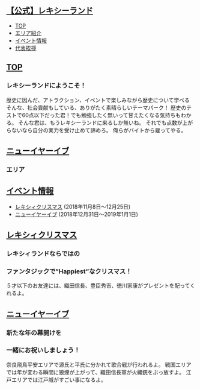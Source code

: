 <a id="index"></a>
## <a href="#index">【公式】レキシーランド</a>
* [TOP](#anchor10)
* [エリア紹介](#anchor20)
* [イベント情報](#event)
* [代表挨拶](#anchor40)


<a id="anchor10"></a>
## <a href="#anchor10">TOP</a>  

<!--この下に第1章の内容を書きます。-->
### レキシーランドにようこそ！
歴史に因んだ、アトラクション、イベントで楽しみながら歴史について学べる
そんな、社会貢献もしている、ありがたく素晴らしいテーマパーク！
歴史のテストで60点以下だった君！でも勉強したく無いって甘えたくなる気持ちもわかる。
そんな君は、もうレキシーランドに来るしか無いね。
それでも点数が上がらないなら自分の実力を受け止めて諦めろ。
俺らがバイトから雇ってやる。
<!--この上に第1章の内容を書きます。-->



<a id="anchor20"></a>
## <a href="#anchor20">ニューイヤーイブ</a>

<!--この下に第2章の内容を書きます。-->
### エリア

<!--この上に第2章の内容を書きます。-->

<a id="event"></a>
## <a href="#event">イベント情報</a>
* [レキシィクリスマス](#anchor1)
(2018年11月8日〜12月25日)
* [ニューイヤーイブ](#anchor2)
(2018年12月31日〜2019年1月1日)


<a id="anchor1"></a>
## <a href="#anchor1">レキシィクリスマス</a>  
<!--この下に第1章の内容を書きます。-->
### レキシィランドならではの
### ファンタジックで”Happiest”なクリスマス！
５才以下のお友達には、織田信長、豊臣秀吉、徳川家康がプレゼントを配ってくれるよ。
<!--この上に第1章の内容を書きます。-->



<a id="anchor2"></a>
## <a href="#anchor2">ニューイヤーイブ</a>
<!--この下に第2章の内容を書きます。-->
### 新たな年の幕開けを
### 一緒にお祝いしましょう！
奈良飛鳥平安エリアで源氏と平氏に分かれて歌合戦が行われるよ。
戦国エリアでは年が変わる瞬間に狼煙が上がって、織田信長軍が火縄銃をぶっ放すよ。
江戸エリアでは江戸城がすごい事になるよ。
<!--この上に第2章の内容を書きます。-->
